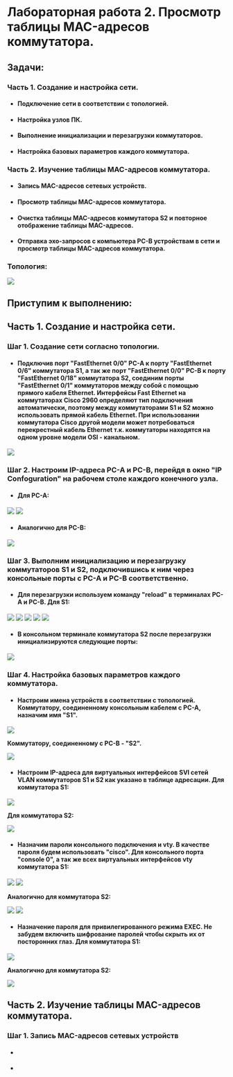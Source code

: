 # Лабораторная работа 2. Просмотр таблицы MAC-адресов коммутатора.
## Задачи:
### Часть 1. Создание и настройка сети.
- #### Подключение сети в соответствии с топологией.
- #### Настройка узлов ПК.
- #### Выполнение инициализации и перезагрузки коммутаторов.
- #### Настройка базовых параметров каждого коммутатора.
### Часть 2. Изучение таблицы MAC-адресов коммутатора.
- #### Запись MAC-адресов сетевых устройств.
- #### Просмотр таблицы MAC-адресов коммутатора.
- #### Очистка таблицы MAC-адресов коммутатора S2 и повторное отображение таблицы MAC-адресов.
- #### Отправка эхо-запросов с компьютера PC-B устройствам в сети и просмотр таблицы MAC-адресов коммутатора.
### Топология:
![](https://github.com/OlegLarionov999/Images/blob/main/Screenshot_35.jpg)

## Приступим к выполнению:
## Часть 1. Создание и настройка сети.
### Шаг 1. Создание сети согласно топологии.
- #### Подключив порт "FastEthernet 0/0" PC-A к порту "FastEthernet 0/6" коммутатора S1, а так же порт "FastEthernet 0/0" PC-B к порту "FastEthernet 0/18" коммутатора S2, соединим порты "FastEthernet 0/1" коммутаторов между собой с помощью прямого кабеля Ethernet. Интерфейсы Fast Ethernet на коммутаторах Cisco 2960 определяют тип подключения автоматически, поэтому между коммутаторами S1 и S2 можно использовать прямой кабель Ethernet. При использовании коммутатора Cisco другой модели может потребоваться перекрестный кабель Ethernet т.к. коммутаторы находятся на одном уровне модели OSI - канальном.
![](https://github.com/OlegLarionov999/Images/blob/main/Screenshot_36.png)

### Шаг 2. Настроим IP-адреса PC-A и PC-B, перейдя в окно "IP Confoguration" на рабочем столе каждого конечного узла. 
- #### Для PC-A:
![](https://github.com/OlegLarionov999/Images/blob/main/Screenshot_37.png)
![](https://github.com/OlegLarionov999/Images/blob/main/Screenshot_38.png)

- #### Аналогично для PC-B:
![](https://github.com/OlegLarionov999/Images/blob/main/Screenshot_39.png)

### Шаг 3. Выполним инициализацию и перезагрузку коммутаторов S1 и S2, подключившись к ним через консольные порты с PC-A и PC-B соответственно. 
- #### Для перезагрузки используем команду "reload" в терминалах PC-A и PC-B. Для S1:
![](https://github.com/OlegLarionov999/Images/blob/main/Screenshot_40.png)
![](https://github.com/OlegLarionov999/Images/blob/main/Screenshot_41.png)
![](https://github.com/OlegLarionov999/Images/blob/main/Screenshot_42.png)
![](https://github.com/OlegLarionov999/Images/blob/main/Screenshot_43.png)
![](https://github.com/OlegLarionov999/Images/blob/main/Screenshot_44.png)

- #### В консольном терминале коммутатора S2 после перезагрузки инициализируются следующие порты: 
![](https://github.com/OlegLarionov999/Images/blob/main/Screenshot_45.png)

### Шаг 4. Настройка базовых параметров каждого коммутатора.
- #### Настроим имена устройств в соответствии с топологией. Коммутатору, соединенному консольным кабелем с PC-A, назначим имя "S1".
![](https://github.com/OlegLarionov999/Images/blob/main/Screenshot_46.png)

**Коммутатору, соединенному с PC-B - "S2".**

![](https://github.com/OlegLarionov999/Images/blob/main/Screenshot_47.png)

- #### Настроим IP-адреса для виртуальных интерфейсов SVI сетей VLAN коммутаторов S1 и S2 как указано в таблице адресации. Для коммутатора S1:
![](https://github.com/OlegLarionov999/Images/blob/main/Screenshot_48.png)

**Для коммутатора S2:**

![](https://github.com/OlegLarionov999/Images/blob/main/Screenshot_49.png)

- #### Назначим пароли консольного подключения и vty. В качестве пароля будем использовать "cisco". Для консольного порта "console 0", а так же всех виртуальных интерфейсов vty коммутатора S1:
![](https://github.com/OlegLarionov999/Images/blob/main/Screenshot_50.png)
![](https://github.com/OlegLarionov999/Images/blob/main/Screenshot_52.png)

**Аналогично для коммутатора S2:**

![](https://github.com/OlegLarionov999/Images/blob/main/Screenshot_51.png)
![](https://github.com/OlegLarionov999/Images/blob/main/Screenshot_53.png)

- #### Назначение пароля для привилегированного режима EXEC. Не забудем включить шифрование паролей чтобы скрыть их от посторонних глаз. Для коммутатора S1:
![](https://github.com/OlegLarionov999/Images/blob/main/Screenshot_54.png)

**Аналогично для коммутатора S2:**

![](https://github.com/OlegLarionov999/Images/blob/main/Screenshot_55.png)

## Часть 2. Изучение таблицы MAC-адресов коммутатора.
### Шаг 1. Запись MAC-адресов сетевых устройств
- ####

- ####

